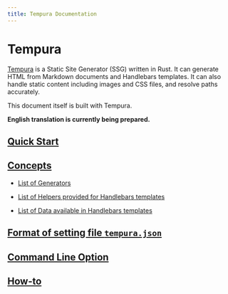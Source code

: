 ```yaml
---
title: Tempura Documentation
---
```


# Tempura

[Tempura](https://github.com/yuma140902/tempura) is a Static Site Generator (SSG) written in Rust. It can generate HTML from Markdown documents and Handlebars templates. It can also handle static content including images and CSS files, and resolve paths accurately.

This document itself is built with Tempura.

**English translation is currently being prepared.**

## [Quick Start](quick-start.html)

## [Concepts](concepts.html)

- [List of Generators](generator-list.html)

- [List of Helpers provided for Handlebars templates](handlebars-helper-list.html)

- [List of Data available in Handlebars templates](handlebars-data-list.html)

## [Format of setting file `tempura.json`](tempura-json.html)

## [Command Line Option](cli.html)

## [How-to](howto.html)

